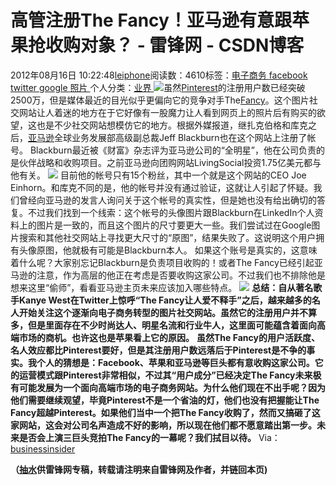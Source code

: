 
# 高管注册The Fancy！亚马逊有意跟苹果抢收购对象？ - 雷锋网 - CSDN博客


2012年08月16日 10:22:48[leiphone](https://me.csdn.net/leiphone)阅读数：4610标签：[电子商务																](https://so.csdn.net/so/search/s.do?q=电子商务&t=blog)[facebook																](https://so.csdn.net/so/search/s.do?q=facebook&t=blog)[twitter																](https://so.csdn.net/so/search/s.do?q=twitter&t=blog)[google																](https://so.csdn.net/so/search/s.do?q=google&t=blog)[照片																](https://so.csdn.net/so/search/s.do?q=照片&t=blog)[
							](https://so.csdn.net/so/search/s.do?q=google&t=blog)[
																					](https://so.csdn.net/so/search/s.do?q=twitter&t=blog)个人分类：[业界																](https://blog.csdn.net/leiphone/article/category/873390)
[
																								](https://so.csdn.net/so/search/s.do?q=twitter&t=blog)
[
				](https://so.csdn.net/so/search/s.do?q=facebook&t=blog)
[
			](https://so.csdn.net/so/search/s.do?q=facebook&t=blog)
[
		](https://so.csdn.net/so/search/s.do?q=电子商务&t=blog)
![](http://www.leiphone.com/wp-content/uploads/2012/08/33332.png)虽然[Pinterest](http://www.leiphone.com/tag/pinterest)的注册用户数已经突破2500万，但是媒体最近的目光似乎更偏向它的竞争对手The[Fancy](http://www.leiphone.com/tag/fancy)。这个图片社交网站让人着迷的地方在于它好像有一股魔力让人看到网页上的照片后有购买的欲望，这也是不少社交网站想模仿它的地方。根据外媒报道，继扎克伯格和库克之后，[亚马逊](http://www.leiphone.com/tag/%E4%BA%9A%E9%A9%AC%E9%80%8A)全球业务发展部高级副总裁Jeff
 Blackburn也在这个网站上注册了帐号。
Blackburn最近被《财富》杂志评为亚马逊公司的“全明星”，他在公司负责的是伙伴战略和收购项目。之前亚马逊向团购网站LivingSocial投资1.75亿美元都与他有关。
![](http://www.leiphone.com/wp-content/uploads/2012/08/1111111.png)
目前他的帐号只有15个粉丝，其中一个就是这个网站的CEO Joe Einhorn。和库克不同的是，他的帐号并没有通过验证，这就让人引起了怀疑。我们曾经向亚马逊的发言人询问关于这个帐号的真实性，但是她也没有给出确切的答复。不过我们找到一个线索：这个帐号的头像图片跟Blackburn在LinkedIn个人资料上的图片是一致的，而且这个图片的尺寸要更大一些。我们尝试过在Google图片搜索和其他社交网站上寻找更大尺寸的“原图”，结果失败了。这说明这个用户拥有头像原图，他就极有可能是Blackburn本人。
如果这个账号是真实的，这意味着什么呢？大家别忘记Blackburn是负责项目收购的！或者The Fancy已经引起亚马逊的注意，作为高层的他正在考虑是否要收购这家公司。不过我们也不排除他是想来这里“偷师”，看看亚马逊主页未来应该加入哪些特点。
![](http://www.leiphone.com/wp-content/uploads/2012/08/amazon.jpg)
**总结：自从著名歌手Kanye West在Twitter上惊呼“The Fancy让人爱不释手”之后，越来越多的名人开始关注这个逐渐向电子商务转型的图片社交网站。虽然它的注册用户并不算多，但是里面存在不少时尚达人、明星名流和行业牛人，这里面可能蕴含着面向高端市场的商机。也许这也是苹果看上它的原因。**
**虽然The Fancy的用户活跃度、名人效应都比Pinterest要好，但是其注册用户数远落后于Pinterest是不争的事实。我个人的猜想是：Facebook、苹果和亚马逊等巨头都有意收购这家公司。它的运营模式跟Pinterest非常相似，不过其“用户成分”已经决定The Fancy未来极有可能发展为一个面向高端市场的电子商务网站。为什么他们现在不出手呢？因为他们需要继续观望，毕竟Pinterest不是一个省油的灯，他们也没有把握能让The Fancy超越Pinterest。如果他们当中一个把The Fancy收购了，然而又搞砸了这家网站，这会对公司名声造成不好的影响，所以现在他们都不愿意踏出第一步。未来是否会上演三巨头竞拍The Fancy的一幕呢？我们拭目以待。**
Via：[businessinsider](http://www.businessinsider.com/amazon-jeff-blackburn-the-fancy-2012-8)

**（****[抽水](http://www.leiphone.com/author/ce6093)****供****雷锋网****专稿，转载请注明来自雷锋网及作者，并链回本页)**

